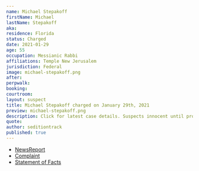 ```yaml
---
name: Michael Stepakoff
firstName: Michael
lastName: Stepakoff
aka:
residence: Florida
status: Charged
date: 2021-01-29
age: 55
occupation: Messianic Rabbi
affiliations: Temple New Jerusalem
jurisdiction: Federal
image: michael-stepakoff.png
after:
perpwalk:
booking:
courtroom:
layout: suspect
title: Michael Stepakoff charged on January 29th, 2021
preview: michael-stepakoff.png
description: Click for latest case details. Suspects innocent until proven guilty.
quote:
author: seditiontrack
published: true
---
```


- [NewsReport](https://www.wfla.com/news/pinellas-county/palm-harbor-rabbi-arrested-accused-of-storming-us-capitol-on-jan-6/)
- [Complaint](https://www.justice.gov/opa/page/file/1362386/download)
- [Statement of Facts](https://www.justice.gov/opa/page/file/1362386/download)
